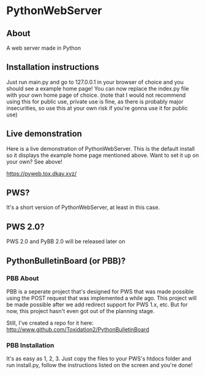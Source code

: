 # PythonWebServer
## About

A web server made in Python

## Installation instructions

Just run main.py and go to 127.0.0.1 in your browser of choice and you should see a example home page! You can now replace the index.py file with your own home page of choice. (note that I would not recommend using this for public use, private use is fine, as there is probably major insecurities, so use this at your own risk if you're gonna use it for public use)

## Live demonstration

Here is a live demonstration of PythonWebServer. This is the default install so it displays the example home page mentioned above. Want to set it up on your own? See above!

https://pyweb.tox.dkay.xyz/

## PWS?

It's a short version of PythonWebServer, at least in this case.

## PWS 2.0?

PWS 2.0 and PyBB 2.0 will be released later on

## PythonBulletinBoard (or PBB)?

### PBB About

PBB is a seperate project that's designed for PWS that was made possible using the POST request that was implemented a while ago. This project will be made possible after we add redirect support for PWS 1.x, etc. But for now, this project hasn't even got out of the planning stage.

Still, I've created a repo for it here: http://www.github.com/Toxidation2/PythonBulletinBoard

### PBB Installation

It's as easy as 1, 2, 3. Just copy the files to your PWS's htdocs folder and run install.py, follow the instructions listed on the screen and you're done!
